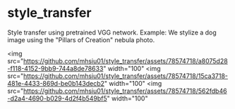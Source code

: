 # style_transfer
Style transfer using pretrained VGG network.
Example: We stylize a dog image using the "Pillars of Creation" nebula photo.

<img src="https://github.com/mhsiu01/style_transfer/assets/78574718/a8075d28-f118-4152-9bb9-744a8de78633" width="100"
<img src="https://github.com/mhsiu01/style_transfer/assets/78574718/15ca3718-481e-4433-869d-be0b143decb2" width="100"
<img src="https://github.com/mhsiu01/style_transfer/assets/78574718/562fdb46-d2a4-4690-b029-4d2f4b549bf5" width="100"

